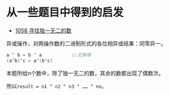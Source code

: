 # 从一些题目中得到的启发

* [1058 寻找独一无二的数](http://codeup.cn/problem.php?id=1058)

异或操作，对两操作数的二进制形式的各位相异或结果：同零异一。

```c
a ^ b = b ^ a			//交换律
(a^b)^c = a^(b^c)
```

本题所给n个数中，除了独一无二的数，其余的数都出现了偶数次。

所以`result = n1 ^ n2 ^ n3 ^ …… ^ nn`。

